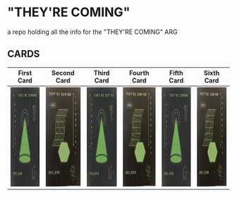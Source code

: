 # "THEY'RE COMING"
a repo holding all the info for the "THEY'RE COMING" ARG

## CARDS 
| First Card  | Second Card | Third Card  | Fourth Card | Fifth Card  | Sixth Card |
| ------------- | ------------- | ------------- | ------------- |------------- | ------------- |
| <img src="https://github.com/junk-shop/they-are-coming/blob/main/postcards/cone-question.jpg" width="150" height="225"/> | <img src="https://github.com/junk-shop/they-are-coming/blob/main/postcards/grid-hexagon.jpg" width="150" height="225"/> | <img src="https://github.com/junk-shop/they-are-coming/blob/main/postcards/cone-question.jpg" width="150" height="225"/> | <img src="https://github.com/junk-shop/they-are-coming/blob/main/postcards/grid-hexagon.jpg" width="150" height="225"/> | <img src="https://github.com/junk-shop/they-are-coming/blob/main/postcards/cone-question.jpg" width="150" height="225"/> | <img src="https://github.com/junk-shop/they-are-coming/blob/main/postcards/grid-hexagon.jpg" width="150" height="225"/> |
